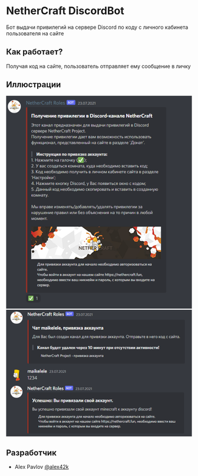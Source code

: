 # NetherCraft DiscordBot
Бот выдачи привилегий на сервере Discord по коду с личного кабинета пользователя на сайте

## Как работает?
Получая код на сайте, пользователь отправляет ему сообщение в личку

## Иллюстрации
![Screen 1](https://github.com/4haz2k/NetherCraft-DiscordBot/blob/cdd106d9e94010904f3a1638ac24b07ff0ee3c53/screen-1.png "Screen 1")
![Screen 2](https://github.com/4haz2k/NetherCraft-DiscordBot/blob/cdd106d9e94010904f3a1638ac24b07ff0ee3c53/screen-2.png "Screen 2")

## Разработчик
- Alex Pavlov [@alex42k](https://t.me/alex42k "@alex42k")
